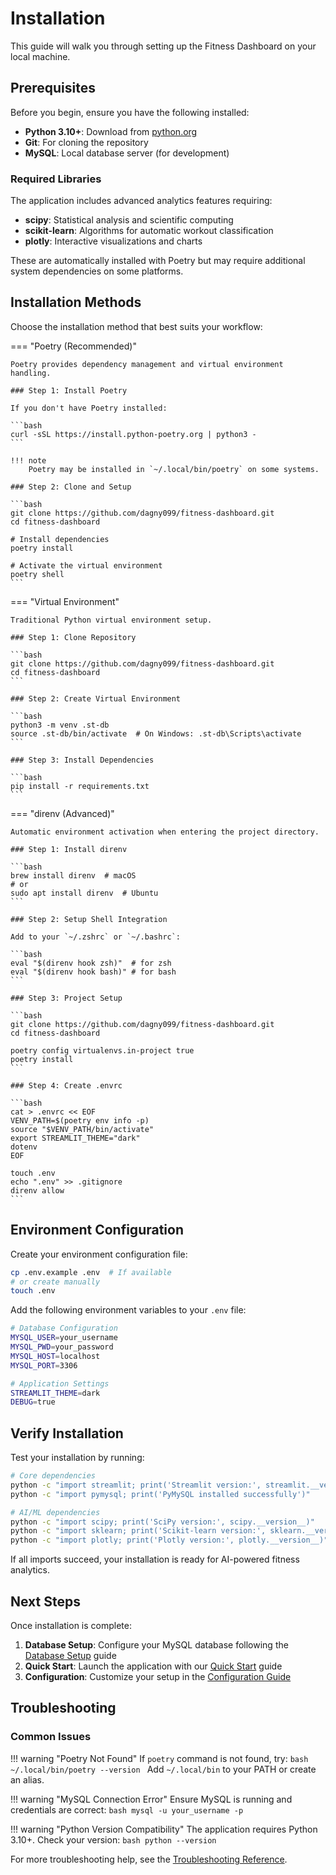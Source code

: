 # Installation

This guide will walk you through setting up the Fitness Dashboard on your local machine.

## Prerequisites

Before you begin, ensure you have the following installed:

- **Python 3.10+**: Download from [python.org](https://python.org)
- **Git**: For cloning the repository  
- **MySQL**: Local database server (for development)

### Required Libraries

The application includes advanced analytics features requiring:

- **scipy**: Statistical analysis and scientific computing
- **scikit-learn**: Algorithms for automatic workout classification
- **plotly**: Interactive visualizations and charts

These are automatically installed with Poetry but may require additional system dependencies on some platforms.

## Installation Methods

Choose the installation method that best suits your workflow:

=== "Poetry (Recommended)"
    
    Poetry provides dependency management and virtual environment handling.

    ### Step 1: Install Poetry
    
    If you don't have Poetry installed:
    
    ```bash
    curl -sSL https://install.python-poetry.org | python3 -
    ```
    
    !!! note
        Poetry may be installed in `~/.local/bin/poetry` on some systems.
    
    ### Step 2: Clone and Setup
    
    ```bash
    git clone https://github.com/dagny099/fitness-dashboard.git
    cd fitness-dashboard
    
    # Install dependencies
    poetry install
    
    # Activate the virtual environment
    poetry shell
    ```

=== "Virtual Environment"
    
    Traditional Python virtual environment setup.

    ### Step 1: Clone Repository
    
    ```bash
    git clone https://github.com/dagny099/fitness-dashboard.git
    cd fitness-dashboard
    ```
    
    ### Step 2: Create Virtual Environment
    
    ```bash
    python3 -m venv .st-db
    source .st-db/bin/activate  # On Windows: .st-db\Scripts\activate
    ```
    
    ### Step 3: Install Dependencies
    
    ```bash
    pip install -r requirements.txt
    ```

=== "direnv (Advanced)"
    
    Automatic environment activation when entering the project directory.

    ### Step 1: Install direnv
    
    ```bash
    brew install direnv  # macOS
    # or
    sudo apt install direnv  # Ubuntu
    ```
    
    ### Step 2: Setup Shell Integration
    
    Add to your `~/.zshrc` or `~/.bashrc`:
    
    ```bash
    eval "$(direnv hook zsh)"  # for zsh
    eval "$(direnv hook bash)" # for bash
    ```
    
    ### Step 3: Project Setup
    
    ```bash
    git clone https://github.com/dagny099/fitness-dashboard.git
    cd fitness-dashboard
    
    poetry config virtualenvs.in-project true
    poetry install
    ```
    
    ### Step 4: Create .envrc
    
    ```bash
    cat > .envrc << EOF
    VENV_PATH=$(poetry env info -p)
    source "$VENV_PATH/bin/activate"
    export STREAMLIT_THEME="dark"
    dotenv
    EOF
    
    touch .env
    echo ".env" >> .gitignore
    direnv allow
    ```

## Environment Configuration

Create your environment configuration file:

```bash
cp .env.example .env  # If available
# or create manually
touch .env
```

Add the following environment variables to your `.env` file:

```bash
# Database Configuration
MYSQL_USER=your_username
MYSQL_PWD=your_password
MYSQL_HOST=localhost
MYSQL_PORT=3306

# Application Settings
STREAMLIT_THEME=dark
DEBUG=true
```

## Verify Installation

Test your installation by running:

```bash
# Core dependencies
python -c "import streamlit; print('Streamlit version:', streamlit.__version__)"
python -c "import pymysql; print('PyMySQL installed successfully')"

# AI/ML dependencies  
python -c "import scipy; print('SciPy version:', scipy.__version__)"
python -c "import sklearn; print('Scikit-learn version:', sklearn.__version__)"
python -c "import plotly; print('Plotly version:', plotly.__version__)"
```

If all imports succeed, your installation is ready for AI-powered fitness analytics.

## Next Steps

Once installation is complete:

1. **Database Setup**: Configure your MySQL database following the [Database Setup](database-setup.md) guide
2. **Quick Start**: Launch the application with our [Quick Start](quick-start.md) guide
3. **Configuration**: Customize your setup in the [Configuration Guide](../developer/configuration.md)

## Troubleshooting

### Common Issues

!!! warning "Poetry Not Found"
    If `poetry` command is not found, try:
    ```bash
    ~/.local/bin/poetry --version
    ```
    Add `~/.local/bin` to your PATH or create an alias.

!!! warning "MySQL Connection Error"
    Ensure MySQL is running and credentials are correct:
    ```bash
    mysql -u your_username -p
    ```

!!! warning "Python Version Compatibility"
    The application requires Python 3.10+. Check your version:
    ```bash
    python --version
    ```

For more troubleshooting help, see the [Troubleshooting Reference](../reference/troubleshooting.md).
